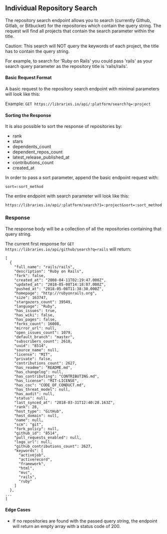 ## Individual Repository Search

The repository search endpoint allows you to search (currently Github, Gitlab, or Bitbucket) for the repositories which contain the query string. The request will find all projects that contain the search parameter within the title.

Caution: This search will NOT query the keywords of each project, the title has to contain the query string.

For example, to search for 'Ruby on Rails' you could pass 'rails' as your search query parameter as the repository title is 'rails/rails'.

#### Basic Request Format

A basic request to the repository search endpoint with minimal parameters will look like this:

Example: ```GET https://libraries.io/api/:platform/search?q=:project```

#### Sorting the Response

It is also possible to sort the response of repositories by:

- rank
- stars
- dependents_count
- dependent_repos_count
- latest_release_published_at
- contributions_count
- created_at

In order to pass a sort parameter, append the basic endpoint request with:

```
sort=:sort_method
```

The entire endpoint with search parameter will look like this:
```
https://libraries.io/api/:platform/search?1=:project&sort=:sort_method
```

### Response

The response body will be a collection of all the repositories containing that query string.

The current first response for ```GET https://libraries.io/api/github/search?q=rails``` will return:
```
[
  {
    "full_name": "rails/rails",
    "description": "Ruby on Rails",
    "fork": false,
    "created_at": "2008-04-11T02:19:47.000Z",
    "updated_at": "2018-05-08T14:18:07.000Z",
    "pushed_at": "2018-05-08T11:38:30.000Z",
    "homepage": "http://rubyonrails.org",
    "size": 163747,
    "stargazers_count": 39549,
    "language": "Ruby",
    "has_issues": true,
    "has_wiki": false,
    "has_pages": false,
    "forks_count": 16008,
    "mirror_url": null,
    "open_issues_count": 1079,
    "default_branch": "master",
    "subscribers_count": 2618,
    "uuid": "8514",
    "source_name": null,
    "license": "MIT",
    "private": false,
    "contributions_count": 2627,
    "has_readme": "README.md",
    "has_changelog": null,
    "has_contributing": "CONTRIBUTING.md",
    "has_license": "MIT-LICENSE",
    "has_coc": "CODE_OF_CONDUCT.md",
    "has_threat_model": null,
    "has_audit": null,
    "status": null,
    "last_synced_at": "2018-03-31T12:40:28.163Z",
    "rank": 28,
    "host_type": "GitHub",
    "host_domain": null,
    "name": null,
    "scm": "git",
    "fork_policy": null,
    "github_id": "8514",
    "pull_requests_enabled": null,
    "logo_url": null,
    "github_contributions_count": 2627,
    "keywords": [
      "activejob",
      "activerecord",
      "framework",
      "html",
      "mvc",
      "rails",
      "ruby"
    ]
  },
...
]
```

#### Edge Cases

- If no repositories are found with the passed query string, the endpoint will return an empty array with a status code of 200.
